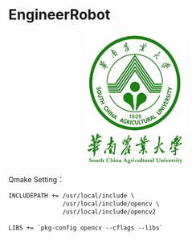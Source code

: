 # EngineerRobot 
<div align=center><img src="https://github.com/LinkLiar/ImageStorage/blob/master/SchoolBadge.png" width="200" height="265" /></div>

Qmake Setting：

    INCLUDEPATH += /usr/local/include \
                   /usr/local/include/opencv \
                   /usr/local/include/opencv2
                 
    LIBS += `pkg-config opencv --cflags --libs`



